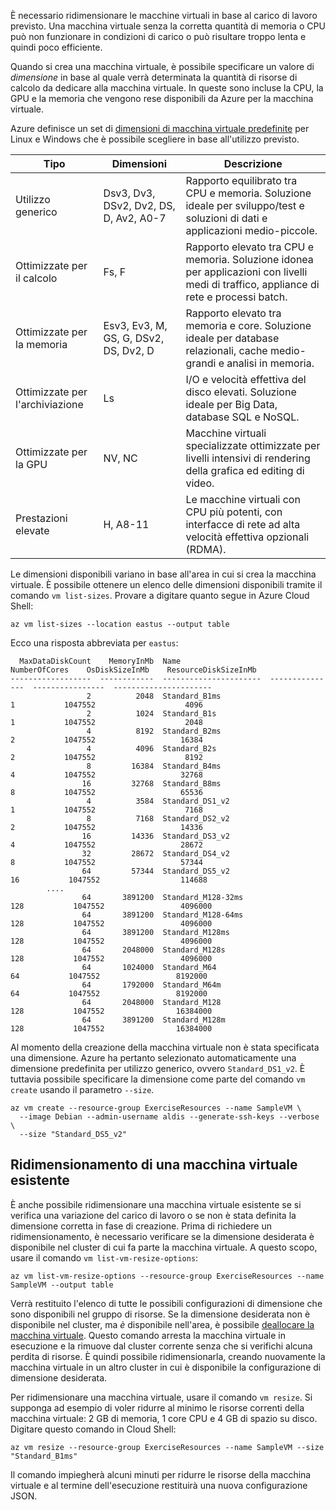 È necessario ridimensionare le macchine virtuali in base al carico di lavoro previsto. Una macchina virtuale senza la corretta quantità di memoria o CPU può non funzionare in condizioni di carico o può risultare troppo lenta e quindi poco efficiente. 

Quando si crea una macchina virtuale, è possibile specificare un valore di _dimensione_ in base al quale verrà determinata la quantità di risorse di calcolo da dedicare alla macchina virtuale. In queste sono incluse la CPU, la GPU e la memoria che vengono rese disponibili da Azure per la macchina virtuale.

Azure definisce un set di [dimensioni di macchina virtuale predefinite](https://docs.microsoft.com/azure/virtual-machines/linux/sizes) per Linux e Windows che è possibile scegliere in base all'utilizzo previsto. 

| Tipo | Dimensioni | Descrizione |
|------|-------|-------------|
| Utilizzo generico   | Dsv3, Dv3, DSv2, Dv2, DS, D, Av2, A0-7 | Rapporto equilibrato tra CPU e memoria. Soluzione ideale per sviluppo/test e soluzioni di dati e applicazioni medio-piccole. |
| Ottimizzate per il calcolo | Fs, F | Rapporto elevato tra CPU e memoria. Soluzione idonea per applicazioni con livelli medi di traffico, appliance di rete e processi batch. |
| Ottimizzate per la memoria  | Esv3, Ev3, M, GS, G, DSv2, DS, Dv2, D   | Rapporto elevato tra memoria e core. Soluzione ideale per database relazionali, cache medio-grandi e analisi in memoria. |
| Ottimizzate per l'archiviazione | Ls | I/O e velocità effettiva del disco elevati. Soluzione ideale per Big Data, database SQL e NoSQL. |
| Ottimizzate per la GPU | NV, NC | Macchine virtuali specializzate ottimizzate per livelli intensivi di rendering della grafica ed editing di video. |
| Prestazioni elevate | H, A8-11 | Le macchine virtuali con CPU più potenti, con interfacce di rete ad alta velocità effettiva opzionali (RDMA). | 

Le dimensioni disponibili variano in base all'area in cui si crea la macchina virtuale. È possibile ottenere un elenco delle dimensioni disponibili tramite il comando `vm list-sizes`. Provare a digitare quanto segue in Azure Cloud Shell:

```azurecli
az vm list-sizes --location eastus --output table
```

Ecco una risposta abbreviata per `eastus`:

```
  MaxDataDiskCount    MemoryInMb  Name                      NumberOfCores    OsDiskSizeInMb    ResourceDiskSizeInMb
------------------  ------------  ----------------------  ---------------  ----------------  ----------------------
                 2          2048  Standard_B1ms                         1           1047552                    4096
                 2          1024  Standard_B1s                          1           1047552                    2048
                 4          8192  Standard_B2ms                         2           1047552                   16384
                 4          4096  Standard_B2s                          2           1047552                    8192
                 8         16384  Standard_B4ms                         4           1047552                   32768
                16         32768  Standard_B8ms                         8           1047552                   65536
                 4          3584  Standard_DS1_v2                       1           1047552                    7168
                 8          7168  Standard_DS2_v2                       2           1047552                   14336
                16         14336  Standard_DS3_v2                       4           1047552                   28672
                32         28672  Standard_DS4_v2                       8           1047552                   57344
                64         57344  Standard_DS5_v2                      16           1047552                  114688
        ....
                64       3891200  Standard_M128-32ms                  128           1047552                 4096000
                64       3891200  Standard_M128-64ms                  128           1047552                 4096000
                64       3891200  Standard_M128ms                     128           1047552                 4096000
                64       2048000  Standard_M128s                      128           1047552                 4096000
                64       1024000  Standard_M64                         64           1047552                 8192000
                64       1792000  Standard_M64m                        64           1047552                 8192000
                64       2048000  Standard_M128                       128           1047552                16384000
                64       3891200  Standard_M128m                      128           1047552                16384000
```

Al momento della creazione della macchina virtuale non è stata specificata una dimensione. Azure ha pertanto selezionato automaticamente una dimensione predefinita per utilizzo generico, ovvero `Standard_DS1_v2`. È tuttavia possibile specificare la dimensione come parte del comando `vm create` usando il parametro `--size`.

```azurecli
az vm create --resource-group ExerciseResources --name SampleVM \
  --image Debian --admin-username aldis --generate-ssh-keys --verbose \
  --size "Standard_DS5_v2"
```

## <a name="resizing-an-existing-vm"></a>Ridimensionamento di una macchina virtuale esistente
È anche possibile ridimensionare una macchina virtuale esistente se si verifica una variazione del carico di lavoro o se non è stata definita la dimensione corretta in fase di creazione. Prima di richiedere un ridimensionamento, è necessario verificare se la dimensione desiderata è disponibile nel cluster di cui fa parte la macchina virtuale. A questo scopo, usare il comando `vm list-vm-resize-options`:

```azurecli
az vm list-vm-resize-options --resource-group ExerciseResources --name SampleVM --output table
```

Verrà restituito l'elenco di tutte le possibili configurazioni di dimensione che sono disponibili nel gruppo di risorse. Se la dimensione desiderata non è disponibile nel cluster, ma _è_ disponibile nell'area, è possibile [deallocare la macchina virtuale](https://docs.microsoft.com/cli/azure/vm?view=azure-cli-latest#az-vm-deallocate). Questo comando arresta la macchina virtuale in esecuzione e la rimuove dal cluster corrente senza che si verifichi alcuna perdita di risorse. È quindi possibile ridimensionarla, creando nuovamente la macchina virtuale in un altro cluster in cui è disponibile la configurazione di dimensione desiderata.

Per ridimensionare una macchina virtuale, usare il comando `vm resize`. Si supponga ad esempio di voler ridurre al minimo le risorse correnti della macchina virtuale: 2 GB di memoria, 1 core CPU e 4 GB di spazio su disco. Digitare questo comando in Cloud Shell:

```azurecli
az vm resize --resource-group ExerciseResources --name SampleVM --size "Standard_B1ms"
```

Il comando impiegherà alcuni minuti per ridurre le risorse della macchina virtuale e al termine dell'esecuzione restituirà una nuova configurazione JSON.